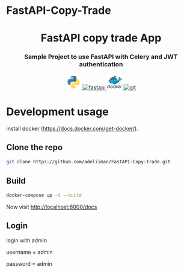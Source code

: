 # FastAPI-Copy-Trade
<div align="center">
<h1 align="center">FastAPI copy trade App</h1>
<h3 align="center">Sample Project to use FastAPI with Celery and JWT authentication</h3>
</div>
<p align="center">
<a href="https://www.python.org" target="_blank"> <img src="https://raw.githubusercontent.com/devicons/devicon/master/icons/python/python-original.svg" alt="python" width="40" height="40"/> </a>
<a href="https://fastapi.tiangolo.com/" target="_blank"> <img src="https://styles.redditmedia.com/t5_22y58b/styles/communityIcon_r5ax236rfw961.png" alt="fastapi" width="40" height="40"/> </a>
<a href="https://www.docker.com/" target="_blank"> <img src="https://raw.githubusercontent.com/devicons/devicon/master/icons/docker/docker-original-wordmark.svg" alt="docker" width="40" height="40"/> </a>
<a href="https://git-scm.com/" target="_blank"> <img src="https://www.vectorlogo.zone/logos/git-scm/git-scm-icon.svg" alt="git" width="40" height="40"/> </a>
</p>


# Development usage
install docker (https://docs.docker.com/get-docker/).

## Clone the repo
```bash
git clone https://github.com/adeliiman/FastAPI-Copy-Trade.git
```

  
## Build 
```bash
docker-compose up -d --build
```

Now visit <http://localhost:8000/docs> 

## Login
login with admin

username =  admin

password = admin



